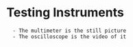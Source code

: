 # Testing Instruments

      - The multimeter is the still picture
      - The oscilloscope is the video of it


